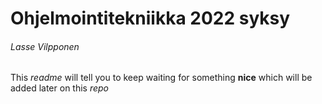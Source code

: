 # Ohjelmointitekniikka 2022 syksy
###### Lasse Vilpponen
This *readme* will tell you to keep waiting for something __nice__ which will be added later on this *_repo_*
